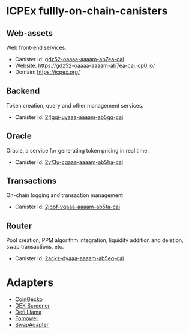 # ICPEx fullly-on-chain-canisters
## Web-assets
Web front-end services.
* Canister Id: [gdz52-oaaaa-aaaam-ab7ea-cai](https://dashboard.internetcomputer.org/canister/gdz52-oaaaa-aaaam-ab7ea-cai)
* Website: https://gdz52-oaaaa-aaaam-ab7ea-cai.icp0.io/
* Domain: https://icpex.org/

## Backend
Token creation, query and other management services.
* Canister Id: [24gqi-uyaaa-aaaam-ab5gq-cai](https://dashboard.internetcomputer.org/canister/24gqi-uyaaa-aaaam-ab5gq-cai)

## Oracle
Oracle, a service for generating token pricing in real time.
* Canister Id: [2vf3u-cqaaa-aaaam-ab5ha-cai](https://dashboard.internetcomputer.org/canister/2vf3u-cqaaa-aaaam-ab5ha-cai)

## Transactions
On-chain logging and transaction management
* Canister Id: [2jbbf-vqaaa-aaaam-ab5fa-cai](https://dashboard.internetcomputer.org/canister/2jbbf-vqaaa-aaaam-ab5fa-cai)

## Router
Pool creation, PPM algorithm integration, liquidity addition and deletion, swap transactions, etc.
* Canister Id: [2ackz-dyaaa-aaaam-ab5eq-cai](https://dashboard.internetcomputer.org/canister/2ackz-dyaaa-aaaam-ab5eq-cai)

# Adapters
* [CoinGecko](CoinGecko.md)
* [DEX Screener](DEXScreener.md)
* [Defi Llama](DefiLlama.md)
* [Fomowell](FomoWell.md)
* [SwapAdapter](./SwapAdapter/README.md)
